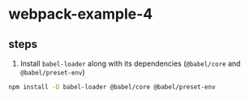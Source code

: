 # webpack-example-4


## steps

1. Install `babel-loader` along with its dependencies (`@babel/core` and `@babel/preset-env`)
```bash
npm install -D babel-loader @babel/core @babel/preset-env
```

